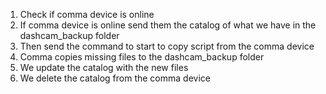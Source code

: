 1. Check if comma device is online
2. If comma device is online send them the catalog of what we have in the dashcam_backup folder
3. Then send the command to start to copy script from the comma device
4. Comma copies missing files to the dashcam_backup folder
5. We update the catalog with the new files
6. We delete the catalog from the comma device